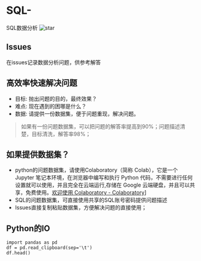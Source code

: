 # SQL-
SQL数据分析
![star]( https://visitor-badge.glitch.me/badge?page_id=ministep_sql_dataanalysis)

## Issues
在issues记录数据分析问题，供参考解答

## 高效率快速解决问题
- 目标: 抛出问题的目的，最终效果？
- 难点: 现在遇到的困哪是什么？
- 数据: 请提供一份数据集，便于问题重现，解决问题。
> 如果有一份问题数据集，可以把问题的解答率提高到90%；问题描述清楚，目标清洗，解答率98%；

## 如果提供数据集？
- python的问题数据集，请使用Colaboratory（简称 Colab），它是一个 Jupyter 笔记本环境，在浏览器中编写和执行 Python 代码，不需要进行任何设置就可以使用，并且完全在云端运行,存储在 Google 云端硬盘，并且可以共享，免费使用。[欢迎使用 Colaboratory - Colaboratory](https://colab.research.google.com/notebooks/intro.ipynb#scrollTo=5fCEDCU_qrC0 )]
- SQL的问题数据集，可直接使用共享的SQL账号密码提供问题描述
- Issues直接复制粘贴数据集，方便解决问题的直接使用；

## Python的IO
```
import pandas as pd
df = pd.read_clipboard(sep='\t')
df.head()
```






